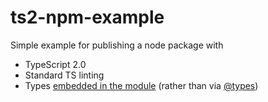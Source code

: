 # ts2-npm-example

Simple example for publishing a node package with

* TypeScript 2.0
* Standard TS linting
* Types [embedded in the module](https://www.typescriptlang.org/docs/handbook/declaration-files/publishing.html) (rather than via [@types](https://www.npmjs.com/~types))